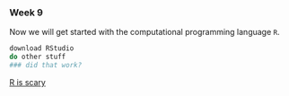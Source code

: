 ### Week 9

Now we will get started with the computational programming language `R`.

```bash
download RStudio
do other stuff
### did that work?
```

[R is scary](https://www.tiktok.com/@sundyp/video/6898080726831353089?lang=en)

